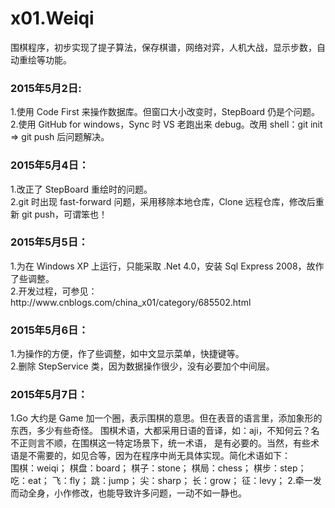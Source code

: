 # x01.Weiqi
围棋程序，初步实现了提子算法，保存棋谱，网络对弈，人机大战，显示步数，自动重绘等功能。
<h3>2015年5月2日: </h3>
1.使用 Code First 来操作数据库。但窗口大小改变时，StepBoard 仍是个问题。<br />
2.使用 GitHub for windows，Sync 时 VS 老跑出来 debug。改用 shell：git init => git push 后问题解决。
<h3>2015年5月4日：</h3>
1.改正了 StepBoard 重绘时的问题。<br />
2.git 时出现 fast-forward 问题，采用移除本地仓库，Clone 远程仓库，修改后重新 git push，可谓笨也！
<h3>2015年5月5日：</h3>
1.为在 Windows XP 上运行，只能采取 .Net 4.0，安装 Sql Express 2008，故作了些调整。<br />
2.开发过程，可参见：http://www.cnblogs.com/china_x01/category/685502.html
<h3>2015年5月6日：</h3>
1.为操作的方便，作了些调整，如中文显示菜单，快捷键等。<br />
2.删除 StepService 类，因为数据操作很少，没有必要加个中间层。
<h3>2015年5月7日：</h3>
1.Go 大约是 Game 加一个圈，表示围棋的意思。但在表音的语言里，添加象形的东西，多少有些奇怪。
围棋术语，大都采用日语的音译，如：aji，不知何云？名不正则言不顺，在围棋这一特定场景下，统一术语，
是有必要的。当然，有些术语是不需要的，如见合等，因为在程序中尚无具体实现。简化术语如下：<br />
  围棋：weiqi；	 棋盘：board；	棋子：stone；	棋局：chess；	棋步：step；	
  吃：eat；	飞：fly；	跳：jump；	尖：sharp；	长：grow；	征：levy；
2.牵一发而动全身，小作修改，也能导致许多问题，一动不如一静也。